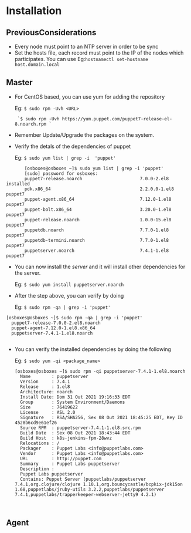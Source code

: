 # Installation

## PreviousConsiderations
- Every node must point to an NTP server in order to be sync
- Set the hosts file, each record must point to the IP of the nodes
  which participates. You can use Eg:`hostnamectl set-hostname host.domain.local` 

## Master
- For CentOS based, you can use yum for adding the repository

  Eg: `$ sudo rpm -Uvh <URL>`

       `$ sudo rpm -Uvh https://yum.puppet.com/puppet7-release-el-8.noarch.rpm `

- Remember Update/Upgrade the packages on the system.

- Verify the detals of the dependencies of puppet

  Eg: `$ sudo yum list | grep -i  'puppet' `

 ```
        [osboxes@osboxes ~]$ sudo yum list | grep -i 'puppet'
        [sudo] password for osboxes: 
        puppet7-release.noarch                      7.0.0-2.el8                installed
        pdk.x86_64                                  2.2.0.0-1.el8              puppet7  
        puppet-agent.x86_64                         7.12.0-1.el8               puppet7  
        puppet-bolt.x86_64                          3.20.0-1.el8               puppet7  
        puppet-release.noarch                       1.0.0-15.el8               puppet7  
        puppetdb.noarch                             7.7.0-1.el8                puppet7  
        puppetdb-termini.noarch                     7.7.0-1.el8                puppet7  
        puppetserver.noarch                         7.4.1-1.el8                puppet7  
```
- You can now install the _server_ and it will install other dependencies for the server.

  Eg: `$ sudo yum install puppetserver.noarch `
- After the step above, you can verify by doing
  
  Eg: `$ sudo rpm -qa | grep -i 'puppet' `

```
[osboxes@osboxes ~]$ sudo rpm -qa | grep -i 'puppet'
  puppet7-release-7.0.0-2.el8.noarch
  puppet-agent-7.12.0-1.el8.x86_64
  puppetserver-7.4.1-1.el8.noarch


```

- You can verify the installed dependencies by doing the following
  
  Eg: `$ sudo yum -qi <package_name>`

  ```
  [osboxes@osboxes ~]$ sudo rpm -qi puppetserver-7.4.1-1.el8.noarch 
    Name        : puppetserver
    Version     : 7.4.1
    Release     : 1.el8
    Architecture: noarch
    Install Date: Dom 31 Out 2021 19:16:33 EDT
    Group       : System Environment/Daemons
    Size        : 76419622
    License     : ASL 2.0
    Signature   : RSA/SHA256, Sex 08 Out 2021 18:45:25 EDT, Key ID 4528b6cd9e61ef26
    Source RPM  : puppetserver-7.4.1-1.el8.src.rpm
    Build Date  : Sex 08 Out 2021 18:43:44 EDT
    Build Host  : k8s-jenkins-fpm-28wvz
    Relocations : / 
    Packager    : Puppet Labs <info@puppetlabs.com>
    Vendor      : Puppet Labs <info@puppetlabs.com>
    URL         : http://puppet.com
    Summary     : Puppet Labs puppetserver
    Description :
    Puppet Labs puppetserver
    Contains: Puppet Server (puppetlabs/puppetserver 7.4.1,org.clojure/clojure 1.10.1,org.bouncycastle/bcpkix-jdk15on 1.68,puppetlabs/jruby-utils 3.2.2,puppetlabs/puppetserver 7.4.1,puppetlabs/trapperkeeper-webserver-jetty9 4.2.1)



## Agent